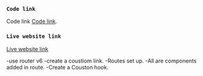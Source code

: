 
### `Code link`
Code link [Code link](https://github.com/programming-hero-web-course-4/product-analysis-website-MonirujjamanMamun).


### `Live website link`


[Live website link](http://)

-use router v6 
-create a coustiom link.
-Routes set up.
-All are components added in route.
-Create a Couston hook.
